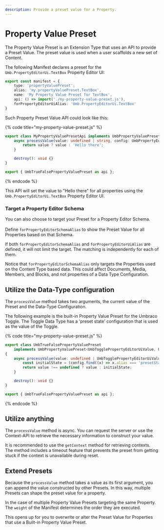 ```yaml
---
description: Provide a preset value for a Property.
---
```


# Property Value Preset

The Property Value Preset is an Extension Type that uses an API to provide a Preset Value. The preset value is used when a user scaffolds a new set of Content.

The following Manifest declares a preset for the `Umb.PropertyEditorUi.TextBox` Property Editor UI:

```typescript
export const manifest = {
    type: 'propertyValuePreset';
    alias: 'my.propertyValuePreset.TextBox',
    name: 'My Property Value Preset for TextBox',
    api: () => import('./my-property-value-preset.js'),
    forPropertyEditorUiAlias: 'Umb.PropertyEditorUi.TextBox'
}
```

Such Property Preset Value API could look like this:

{% code title="my-property-value-preset.js" %}
```typescript
export class MyPropertyValuePresetApi implements UmbPropertyValuePreset<string, UmbPropertyEditorConfig> {
	async processValue(value: undefined | string, config: UmbPropertyEditorConfig) {
		return value ? value : 'Hello there';
	}

	destroy(): void {}
}

export { UmbTrueFalsePropertyValuePreset as api };
```
{% endcode %}

This API will set the value to "Hello there" for all properties using the `Umb.PropertyEditorUi.TextBox` Property Editor UI.

### Target a Property Editor Schema

You can also choose to target your Preset for a Property Editor Schema.\
\
Define `forPropertyEditorSchemaAlias` to show the Preset Value for all Properties based on that Schema.

If both `forPropertyEditorSchemaAlias` and `forPropertyEditorUiAlias` are defined, it will not limit the target. The matching is independently for each of them.

Notice that `forPropertyEditorSchemaAlias` only targets the Properties used on the Content Type based data. This could affect Documents, Media, Members, and Blocks, and not properties of a Data Type Configuration.

## Utilize the Data-Type configuration

The `processValue` method takes two arguments, the current value of the Preset and the Data-Type Configuration.

The following example is the built-in Property Value Preset for the Umbraco Toggle. The Toggle Data Type has a 'preset state' configuration that is used as the value of the Toggle.

{% code title="my-property-value-preset.js" %}
```typescript
export class UmbTrueFalsePropertyValuePreset
	implements UmbPropertyValuePreset<UmbTogglePropertyEditorUiValue, UmbPropertyEditorConfig>
{
	async processValue(value: undefined | UmbTogglePropertyEditorUiValue, config: UmbPropertyEditorConfig) {
		const initialState = (config.find((x) => x.alias === 'presetState')?.value as boolean | undefined) ?? false;
		return value !== undefined ? value : initialState;
	}

	destroy(): void {}
}

export { UmbTrueFalsePropertyValuePreset as api };
```
{% endcode %}

## Utilize anything

The `processValue` method is async. You can request the server or use the Context-API to retrieve the necessary information to construct your value.

It is recommended to use the `getContext` method for retrieving contexts. The method includes a timeout feature that prevents the preset from getting stuck if the context is unavailable during reset.

## Extend Presets

Because the `processValue` method takes a value as its first argument, you can append the value constructed by other Presets. In this way, multiple Presets can shape the preset value for a property.

In the case of multiple Property Value Presets targeting the same Property. The `weight` of the Manifest determines the order they are executed.

This opens up for you to overwrite or alter the Preset Value for Properties that use a Built-in Property Value Preset.
